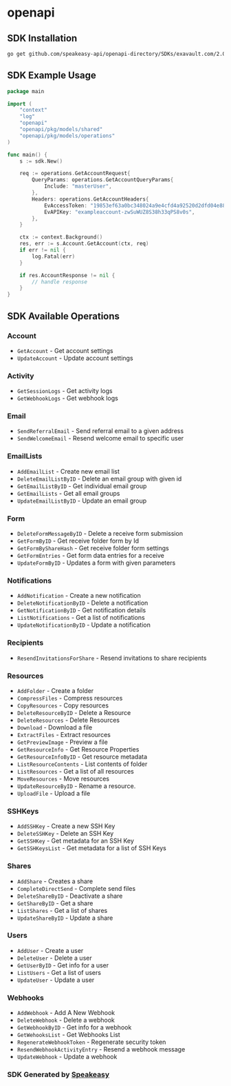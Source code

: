 # openapi

<!-- Start SDK Installation -->
## SDK Installation

```bash
go get github.com/speakeasy-api/openapi-directory/SDKs/exavault.com/2.0/go
```
<!-- End SDK Installation -->

## SDK Example Usage
<!-- Start SDK Example Usage -->
```go
package main

import (
    "context"
    "log"
    "openapi"
    "openapi/pkg/models/shared"
    "openapi/pkg/models/operations"
)

func main() {
    s := sdk.New()

    req := operations.GetAccountRequest{
        QueryParams: operations.GetAccountQueryParams{
            Include: "masterUser",
        },
        Headers: operations.GetAccountHeaders{
            EvAccessToken: "19853ef63a0bc348024a9e4cfd4a92520d2dfd04e88d8679fb1ed6bc551593d1",
            EvAPIKey: "exampleaccount-zwSuWUZ8S38h33qPS8v0s",
        },
    }

    ctx := context.Background()
    res, err := s.Account.GetAccount(ctx, req)
    if err != nil {
        log.Fatal(err)
    }

    if res.AccountResponse != nil {
        // handle response
    }
}
```
<!-- End SDK Example Usage -->

<!-- Start SDK Available Operations -->
## SDK Available Operations


### Account

* `GetAccount` - Get account settings
* `UpdateAccount` - Update account settings

### Activity

* `GetSessionLogs` - Get activity logs
* `GetWebhookLogs` - Get webhook logs

### Email

* `SendReferralEmail` - Send referral email to a given address
* `SendWelcomeEmail` - Resend welcome email to specific user

### EmailLists

* `AddEmailList` - Create new email list
* `DeleteEmailListByID` - Delete an email group with given id
* `GetEmailListByID` - Get individual email group
* `GetEmailLists` - Get all email groups
* `UpdateEmailListByID` - Update an email group

### Form

* `DeleteFormMessageByID` - Delete a receive form submission
* `GetFormByID` - Get receive folder form by Id
* `GetFormByShareHash` - Get receive folder form settings
* `GetFormEntries` - Get form data entries for a receive
* `UpdateFormByID` - Updates a form with given parameters

### Notifications

* `AddNotification` - Create a new notification
* `DeleteNotificationByID` - Delete a notification
* `GetNotificationByID` - Get notification details
* `ListNotifications` - Get a list of notifications
* `UpdateNotificationByID` - Update a notification

### Recipients

* `ResendInvitationsForShare` - Resend invitations to share recipients

### Resources

* `AddFolder` - Create a folder
* `CompressFiles` - Compress resources
* `CopyResources` - Copy resources
* `DeleteResourceByID` - Delete a Resource
* `DeleteResources` - Delete Resources
* `Download` - Download a file
* `ExtractFiles` - Extract resources
* `GetPreviewImage` - Preview a file
* `GetResourceInfo` - Get Resource Properties
* `GetResourceInfoByID` - Get resource metadata
* `ListResourceContents` - List contents of folder
* `ListResources` - Get a list of all resources
* `MoveResources` - Move resources
* `UpdateResourceByID` - Rename a resource.
* `UploadFile` - Upload a file

### SSHKeys

* `AddSSHKey` - Create a new SSH Key
* `DeleteSSHKey` - Delete an SSH Key
* `GetSSHKey` - Get metadata for an SSH Key
* `GetSSHKeysList` - Get metadata for a list of SSH Keys

### Shares

* `AddShare` - Creates a share
* `CompleteDirectSend` - Complete send files
* `DeleteShareByID` - Deactivate a share
* `GetShareByID` - Get a share
* `ListShares` - Get a list of shares
* `UpdateShareByID` - Update a share

### Users

* `AddUser` - Create a user
* `DeleteUser` - Delete a user
* `GetUserByID` - Get info for a user
* `ListUsers` - Get a list of users
* `UpdateUser` - Update a user

### Webhooks

* `AddWebhook` - Add A New Webhook
* `DeleteWebhook` - Delete a webhook
* `GetWebhookByID` - Get info for a webhook
* `GetWehooksList` - Get Webhooks List
* `RegenerateWebhookToken` - Regenerate security token
* `ResendWebhookActivityEntry` - Resend a webhook message
* `UpdateWebhook` - Update a webhook
<!-- End SDK Available Operations -->

### SDK Generated by [Speakeasy](https://docs.speakeasyapi.dev/docs/using-speakeasy/client-sdks)
